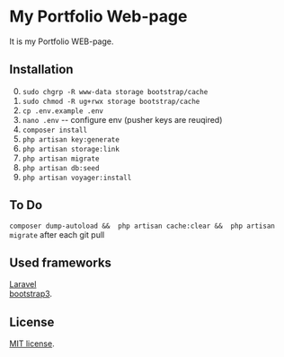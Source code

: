 # My Portfolio Web-page

It is my Portfolio WEB-page.

## Installation ##
0. `sudo chgrp -R www-data storage bootstrap/cache`
0. `sudo chmod -R ug+rwx storage bootstrap/cache`
0. `cp .env.example .env`
0. `nano .env`  -- configure env (pusher keys are reuqired)
0. `composer install`
0. `php artisan key:generate`
0. `php artisan storage:link`
0. `php artisan migrate`
0. `php artisan db:seed`
0. `php artisan voyager:install`

## To Do ##
`composer dump-autoload && 
php artisan cache:clear && 
php artisan migrate` after each git pull
 
## Used frameworks

[Laravel](http://laravel.com/) <br>
[bootstrap3](http://bootstrap3.com/).

## License
[MIT license](http://opensource.org/licenses/MIT).

